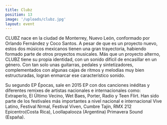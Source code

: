 ```yaml
---
title: Clubz
position: 13
image: '/uploads/clubz.jpg'
layout: event
---
```


CLUBZ nace en la ciudad de Monterrey, Nuevo León, conformado por Orlando Fernández y Coco Santos. A pesar de que es un proyecto nuevo, estos dos músicos mexicanos tienen una gran trayectoria, habiendo formado parte de otros proyectos musicales. Más que un proyecto alterno, CLUBZ tiene su propia identidad, con un sonido difícil de encasillar en un género. Con tan solo unas guitarras, pedales y sintetizadores, complementados con algunas cajas de ritmos y melodías muy bien estructuradas, logran enmarcar ese característico sonido.

Su segundo EP Épocas, sale en 2015 EP con dos canciones inéditas y diferentes remixes de artistas nacionales e internacionales como: Extraperlo, El Último Vecino, Wet Baes, Porter, Radio y Teen Flirt. Han sido parte de los festivales más importantes a nivel nacional e internacional Vive Latino, Festival Nrmal, Festival Viven, Cumbre Tajín, RMX 212 Epicentro(Costa Rica), Loollapalooza (Argentina) Primavera Sound (España).
